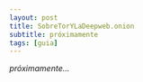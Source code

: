 ```yaml
---
layout: post
title: SobreTorYLaDeepweb.onion
subtitle: próximamente
tags: [guia]
---
```


*próximamente...*
